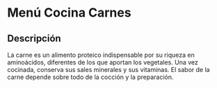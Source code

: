 # Menú Cocina Carnes


## Descripción
La carne es un alimento proteico indispensable por su riqueza en aminoácidos, diferentes de los que aportan los vegetales. Una vez cocinada, conserva sus sales minerales y sus vitaminas. El sabor de la carne depende sobre todo de la cocción y la preparación.

